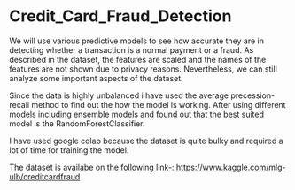 # Credit_Card_Fraud_Detection
We will use various predictive models to see how accurate they are in detecting whether a transaction is a normal payment or a fraud. As described in the dataset, the features are scaled and the names of the features are not shown due to privacy reasons. Nevertheless, we can still analyze some important aspects of the dataset.

Since the data is highly unbalanced i have used the average precession-recall method to find out the how the model is working.
After using different models including ensemble models and found out that the best suited model is the RandomForestClassifier.

I have used google colab because the dataset is quite bulky and required a lot of time for training the model.



The dataset is availabe on the following link-: https://www.kaggle.com/mlg-ulb/creditcardfraud
